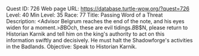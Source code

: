 Quest ID: 726
Web page URL: https://database.turtle-wow.org/?quest=726
Level: 40
Min Level: 35
Race: 77
Title: Passing Word of a Threat
Description: <Advisor Belgrum reaches the end of the note, and his eyes widen for a moment.>$B$BOch, these are evil tidings.$B$B$N, please return to Historian Karnik and tell him on the king's authority to act on this information swiftly and decisively. He must halt the Shadowforge's activities in the Badlands.
Objective: Speak to Historian Karnik.
